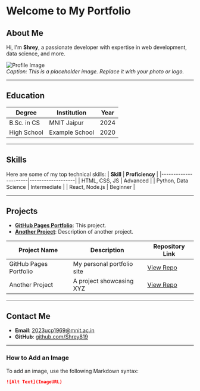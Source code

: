 # Welcome to My Portfolio

## About Me
Hi, I'm **Shrey**, a passionate developer with expertise in web development, data science, and more.

![Profile Image](https://via.placeholder.com/200x200)  
*Caption: This is a placeholder image. Replace it with your photo or logo.*

---

## Education
| **Degree**           | **Institution**        | **Year** |
|-----------------------|------------------------|----------|
| B.Sc. in CS          | MNIT Jaipur            | 2024     |
| High School          | Example School         | 2020     |

---

## Skills
Here are some of my top technical skills:
| **Skill**            | **Proficiency**   |
|----------------------|-------------------|
| HTML, CSS, JS        | Advanced          |
| Python, Data Science | Intermediate      |
| React, Node.js       | Beginner          |

---

## Projects
- **[GitHub Pages Portfolio](https://github.com/Shrey819/Shrey819.github.io)**: This project.
- **[Another Project](https://github.com/Shrey819/AnotherProject)**: Description of another project.

| **Project Name**              | **Description**                     | **Repository Link**                                    |
|-------------------------------|-------------------------------------|-------------------------------------------------------|
| GitHub Pages Portfolio        | My personal portfolio site          | [View Repo](https://github.com/Shrey819/Shrey819.github.io) |
| Another Project               | A project showcasing XYZ            | [View Repo](https://github.com/Shrey819/AnotherProject) |

---

## Contact Me
- **Email**: 2023ucp1969@mnit.ac.in  
- **GitHub**: [github.com/Shrey819](https://github.com/Shrey819)

---

### How to Add an Image
To add an image, use the following Markdown syntax:

```markdown
![Alt Text](ImageURL)
